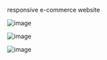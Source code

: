 responsive e-commerce website


![image](https://github.com/bleak14midwinter/stylers-shopping-website/assets/161506798/5ca49497-9990-4203-86e3-e354d4ee6a04)


![image](https://github.com/bleak14midwinter/stylers-shopping-website/assets/161506798/66d08ba4-2a5f-4d4b-87ff-a15ddbf90c4a)


![image](https://github.com/bleak14midwinter/stylers-shopping-website/assets/161506798/245ab81b-7dce-4a43-afe3-bbcf7682cc68)




